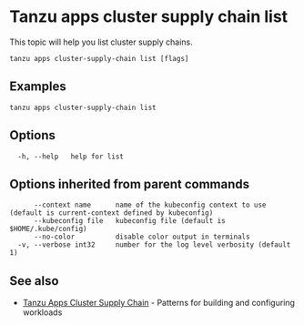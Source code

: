 # Tanzu apps cluster supply chain list

This topic will help you list cluster supply chains.

```
tanzu apps cluster-supply-chain list [flags]
```

## Examples

```
tanzu apps cluster-supply-chain list
```

## Options

```
  -h, --help   help for list
```

## Options inherited from parent commands

```
      --context name      name of the kubeconfig context to use (default is current-context defined by kubeconfig)
      --kubeconfig file   kubeconfig file (default is $HOME/.kube/config)
      --no-color          disable color output in terminals
  -v, --verbose int32     number for the log level verbosity (default 1)
```

## See also

- [Tanzu Apps Cluster Supply Chain](tanzu_apps_cluster-supply-chain.md)	- Patterns for building and configuring workloads

